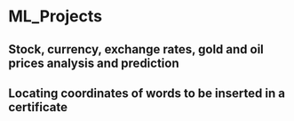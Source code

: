 # ML_Projects
## Stock, currency, exchange rates, gold and oil prices analysis and prediction
## Locating coordinates of words to be inserted in a certificate

